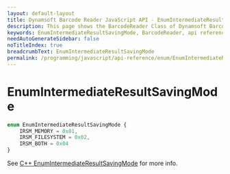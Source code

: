 ```yaml
---
layout: default-layout
title: Dynamsoft Barcode Reader JavaScript API - EnumIntermediateResultSavingMode
description: This page shows the BarcodeReader Class of Dynamsoft Barcode Reader JavaScript SDK.
keywords: EnumIntermediateResultSavingMode, BarcodeReader, api reference, javascript, js
needAutoGenerateSidebar: false
noTitleIndex: true
breadcrumbText: EnumIntermediateResultSavingMode
permalink: /programming/javascript/api-reference/enum/EnumIntermediateResultSavingMode.html
---
```



# EnumIntermediateResultSavingMode

```ts
enum EnumIntermediateResultSavingMode { 
    IRSM_MEMORY = 0x01, 
    IRSM_FILESYSTEM = 0x02, 
    IRSM_BOTH = 0x04 
}
```

See [C++ EnumIntermediateResultSavingMode](https://www.dynamsoft.com/barcode-reader/parameters/enum/result-enums.html?ver=latest#intermediateresultsavingmode) for more info.
